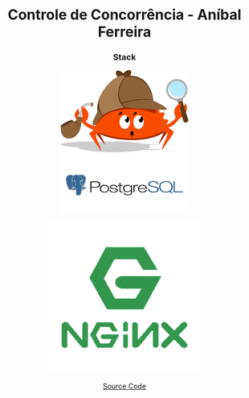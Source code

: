 <h1 align="center">Controle de Concorrência - Aníbal Ferreira</h1>


<h3 align="center"> Stack </h3>

<div align="center">

[![rust](stack/rust.png)](https://www.rust-lang.org/)
[![postgres](stack/postgres.png)](https://www.postgresql.org/)

[![nginx](stack/nginx.png)](https://www.nginx.com/)


[Source Code](https://github.com/anibalmf1/rinha-be-2024-q1)

</div>
